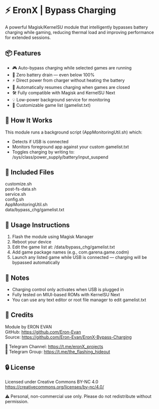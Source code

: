 # ⚡ EronX | Bypass Charging

A powerful Magisk/KernelSU module that intelligently bypasses battery charging while gaming, reducing thermal load and improving performance for extended sessions.

## 📦 Features

- 🎮 Auto-bypass charging while selected games are running
- 🔋 Zero battery drain — even below 100%
- ⚡ Direct power from charger without heating the battery
- 🔄 Automatically resumes charging when games are closed
- 🛠️ Fully compatible with Magisk and KernelSU Next
- 💡 Low-power background service for monitoring
- 📄 Customizable game list (gamelist.txt)

## 🧠 How It Works

This module runs a background script (AppMonitoringUtil.sh) which:

- Detects if USB is connected
- Monitors foreground app against your custom gamelist.txt
- Toggles charging by writing to:
  /sys/class/power_supply/battery/input_suspend

## 📁 Included Files

customize.sh  
post-fs-data.sh  
service.sh  
config.sh  
AppMonitoringUtil.sh  
data/bypass_chg/gamelist.txt

## 📌 Usage Instructions

1. Flash the module using Magisk Manager
2. Reboot your device
3. Edit the game list at:
   /data/bypass_chg/gamelist.txt
4. Add game package names (e.g., com.garena.game.codm)
5. Launch any listed game while USB is connected — charging will be bypassed automatically

## 📝 Notes

- Charging control only activates when USB is plugged in
- Fully tested on MIUI-based ROMs with KernelSU Next
- You can use any text editor or root file manager to edit gamelist.txt

## 🙏 Credits

Module by ERON EVAN  
GitHub: https://github.com/Eron-Evan  
Source: https://github.com/Eron-Evan/EronX-Bypass-Charging

📢 Telegram Channel: https://t.me/eronX_projects  
💬 Telegram Group: https://t.me/the_flashing_hideout

## 🔒 License

Licensed under Creative Commons BY-NC 4.0  
https://creativecommons.org/licenses/by-nc/4.0/

⚠️ Personal, non-commercial use only. Please do not redistribute without permission.
